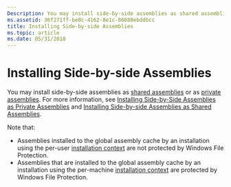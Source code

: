 ```yaml
---
Description: You may install side-by-side assemblies as shared assemblies or as private assemblies. For more information, see Installing Side-by-Side Assemblies as Private Assemblies and Installing Side-by-side Assemblies as Shared Assemblies.
ms.assetid: 36f271ff-be0c-4162-8e1c-86088ebddbcc
title: Installing Side-by-side Assemblies
ms.topic: article
ms.date: 05/31/2018
---
```


# Installing Side-by-side Assemblies

You may install side-by-side assemblies as [shared assemblies](/windows/desktop/Msi/shared-assemblies) or as [private assemblies](/windows/desktop/Msi/private-assemblies). For more information, see [Installing Side-by-Side Assemblies as Private Assemblies](installing-side-by-side-assemblies-as-private-assemblies.md) and [Installing Side-by-side Assemblies as Shared Assemblies](installing-side-by-side-assemblies-as-shared-assemblies.md).

Note that:

-   Assemblies installed to the global assembly cache by an installation using the per-user [installation context](/windows/desktop/Msi/installation-context) are not protected by Windows File Protection.
-   Assemblies that are installed to the global assembly cache by an installation using the per-machine [installation context](/windows/desktop/Msi/installation-context) are protected by Windows File Protection.

 

 